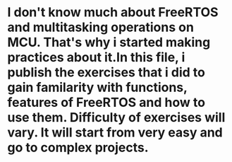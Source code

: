 # I don't know much about FreeRTOS and multitasking operations on MCU. That's why i started making practices about it.In this file, i publish the exercises that i did to gain familarity with functions, features of FreeRTOS and how to use them. Difficulty of exercises will vary. It will start from very easy and go to complex projects.  
